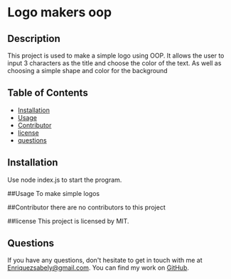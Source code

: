 # Logo makers oop

  ## Description 
  This project is used to make a simple logo using OOP. It allows the user to input 3 characters as the title and choose the color of the text. As well as choosing a simple shape and color for the background 

  ## Table of Contents
  - [Installation](#Installation)
  - [Usage](#Usage)
  - [Contributor](#Contributor)
  - [license](#license)
  - [questions](#questions)



  ## Installation
  Use node index.js to start the program.


  ##Usage
  To make simple logos

  ##Contributor
  there are no contributors to this project

  ##license
  This project is licensed by MIT.

  ## Questions 
  If you have any questions, don't hesitate to get in touch with me at Enriquezsabely@gmail.com.
  You can find my work on [GitHub](http://github.com/sabenri).
